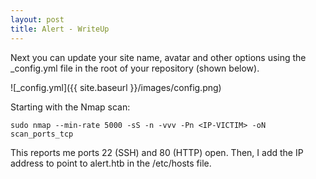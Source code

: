 ```yaml
---
layout: post
title: Alert - WriteUp
---
```


Next you can update your site name, avatar and other options using the _config.yml file in the root of your repository (shown below).

![_config.yml]({{ site.baseurl }}/images/config.png)



Starting with the Nmap scan:


```shell
sudo nmap --min-rate 5000 -sS -n -vvv -Pn <IP-VICTIM> -oN scan_ports_tcp
```

This reports me ports 22 (SSH) and 80 (HTTP) open. Then, I add the IP address to point to alert.htb
in the /etc/hosts file.


